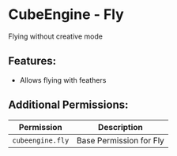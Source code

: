 # CubeEngine - Fly
Flying without creative mode

## Features:
 - Allows flying with feathers

## Additional Permissions:

| Permission | Description |
| --- | --- |
| `cubeengine.fly` | Base Permission for Fly |